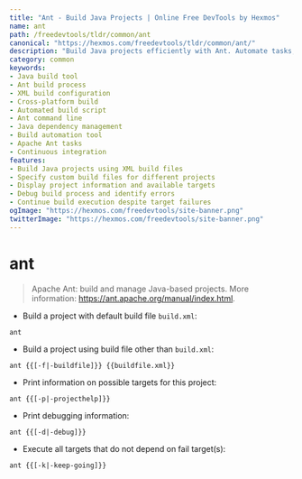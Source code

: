 ```yaml
---
title: "Ant - Build Java Projects | Online Free DevTools by Hexmos"
name: ant
path: /freedevtools/tldr/common/ant
canonical: "https://hexmos.com/freedevtools/tldr/common/ant/"
description: "Build Java projects efficiently with Ant. Automate tasks, compile code, and manage dependencies. Free online tool, no registration required."
category: common
keywords:
- Java build tool
- Ant build process
- XML build configuration
- Cross-platform build
- Automated build script
- Ant command line
- Java dependency management
- Build automation tool
- Apache Ant tasks
- Continuous integration
features:
- Build Java projects using XML build files
- Specify custom build files for different projects
- Display project information and available targets
- Debug build process and identify errors
- Continue build execution despite target failures
ogImage: "https://hexmos.com/freedevtools/site-banner.png"
twitterImage: "https://hexmos.com/freedevtools/site-banner.png"
---
```


# ant

> Apache Ant: build and manage Java-based projects.
> More information: <https://ant.apache.org/manual/index.html>.

- Build a project with default build file `build.xml`:

`ant`

- Build a project using build file other than `build.xml`:

`ant {{[-f|-buildfile]}} {{buildfile.xml}}`

- Print information on possible targets for this project:

`ant {{[-p|-projecthelp]}}`

- Print debugging information:

`ant {{[-d|-debug]}}`

- Execute all targets that do not depend on fail target(s):

`ant {{[-k|-keep-going]}}`
